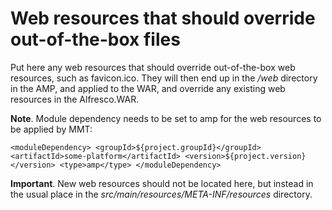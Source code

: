 # Web resources that should override out-of-the-box files

Put here any web resources that should override out-of-the-box
web resources, such as favicon.ico. They will then end up in the 
*/web* directory in the AMP, and applied to the WAR, and override
any existing web resources in the Alfresco.WAR.

**Note**. Module dependency needs to be set to amp for the web resources to be applied by MMT:

`
<moduleDependency>
    <groupId>${project.groupId}</groupId>
    <artifactId>some-platform</artifactId>
    <version>${project.version}</version>
    <type>amp</type>
</moduleDependency>
`
   
**Important**. New web resources should not be located here, but instead 
               in the usual place in the *src/main/resources/META-INF/resources* directory.
